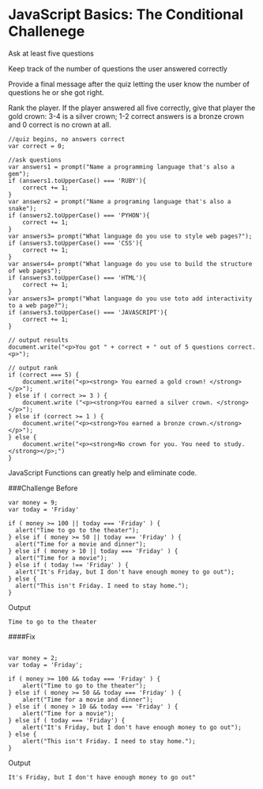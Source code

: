 # JavaScript Basics: The Conditional Challenege

Ask at least five questions

Keep track of the number of questions the user answered correctly

Provide a final message after the quiz letting the user know the number of questions he or she got right.

Rank the player. If the player answered all five correctly, give that player the gold crown: 3-4 is a silver crown; 1-2 correct answers is a bronze crown and 0 correct is no crown at all.


```
//quiz begins, no answers correct
var correct = 0;

//ask questions
var answers1 = prompt("Name a programming language that's also a gem"); 
if (answers1.toUpperCase() === 'RUBY'){
	correct += 1;
}
var answers2 = prompt("Name a programing language that's also a snake"); 
if (answers2.toUpperCase() === 'PYHON'){
	correct += 1;
}
var answers3= prompt("What language do you use to style web pages?");
if (answers3.toUpperCase() === 'CSS'){
	correct += 1;
}
var answers4= prompt("What language do you use to build the structure of web pages");
if (answers3.toUpperCase() === 'HTML'){
	correct += 1;
}
var answers3= prompt("What language do you use toto add interactivity to a web page?");
if (answers3.toUpperCase() === 'JAVASCRIPT'){
	correct += 1;
}

// output results
document.write("<p>You got " + correct + " out of 5 questions correct. <p>");

// output rank
if (correct === 5) {
	document.write("<p><strong> You earned a gold crown! </strong></p>");
} else if ( correct >= 3 ) {
	document.write ("<p><strong>You earned a silver crown. </strong></p>");
} else if (correct >= 1 ) {
	document.write("<p><strong>You earned a bronze crown.</strong></p>");
} else {
	document.write("<p><strong>No crown for you. You need to study.</strong></p>;")
} 

```


JavaScript Functions can greatly help and eliminate code. 
	

###Challenge 
Before

```
var money = 9;
var today = 'Friday'

if ( money >= 100 || today === 'Friday' ) {
  alert("Time to go to the theater");    
} else if ( money >= 50 || today === 'Friday' ) {
  alert("Time for a movie and dinner");    
} else if ( money > 10 || today === 'Friday' ) {
  alert("Time for a movie");   
} else if ( today !== 'Friday' ) {
  alert("It's Friday, but I don't have enough money to go out");   
} else {
  alert("This isn't Friday. I need to stay home.");
}

```
Output

```
Time to go to the theater
```
####Fix

```

var money = 2;
var today = 'Friday';

if ( money >= 100 && today === 'Friday' ) {
	alert("Time to go to the theater");    
} else if ( money >= 50 && today === 'Friday' ) {
	alert("Time for a movie and dinner");    
} else if ( money > 10 && today === 'Friday' ) {
	alert("Time for a movie");   
} else if ( today === 'Friday') {
	alert("It's Friday, but I don't have enough money to go out");   
} else {
	alert("This isn't Friday. I need to stay home.");
}
```
Output

```
It's Friday, but I don't have enough money to go out"
```


